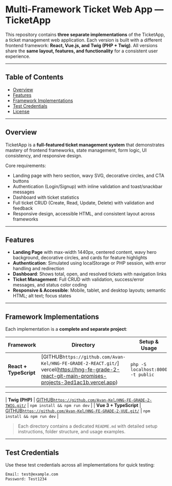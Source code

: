 # Multi-Framework Ticket Web App — TicketApp

This repository contains **three separate implementations** of the TicketApp, a ticket management web application. Each version is built with a different frontend framework: **React, Vue.js, and Twig (PHP + Twig)**. All versions share the **same layout, features, and functionality** for a consistent user experience.

---

## Table of Contents

- [Overview](#overview)  
- [Features](#features)  
- [Framework Implementations](#framework-implementations)  
- [Test Credentials](#test-credentials)  
- [License](#license)  

---

## Overview

TicketApp is a **full-featured ticket management system** that demonstrates mastery of frontend frameworks, state management, form logic, UI consistency, and responsive design.  

Core requirements:

- Landing page with hero section, wavy SVG, decorative circles, and CTA buttons  
- Authentication (Login/Signup) with inline validation and toast/snackbar messages  
- Dashboard with ticket statistics  
- Full ticket CRUD (Create, Read, Update, Delete) with validation and feedback  
- Responsive design, accessible HTML, and consistent layout across frameworks  

---

## Features

- **Landing Page** with max-width 1440px, centered content, wavy hero background, decorative circles, and cards for feature highlights  
- **Authentication**: Simulated using localStorage or PHP session, with error handling and redirection  
- **Dashboard**: Shows total, open, and resolved tickets with navigation links  
- **Ticket Management**: Full CRUD with validation, success/error messages, and status color coding  
- **Responsive & Accessible**: Mobile, tablet, and desktop layouts; semantic HTML; alt text; focus states  

---

## Framework Implementations

Each implementation is a **complete and separate project**:

| Framework | Directory | Setup & Usage |
|-----------|-----------|---------------|
| **React + TypeScript** | [GITHUB`https://github.com/Avan-Kel/HNG-FE-GRADE-2-REACT.git/`] vercel(https://hng-fe-grade-2-react-git-main-promises-projects-3ed1ac1b.vercel.app) | `php -S localhost:8000 -t public` |
-----
| **Twig (PHP)** | [GITHUB`https://github.com/Avan-Kel/HNG-FE-GRADE-2-TWIG.git/`](https://hng-fe-grade-2-twig-production.up.railway.app) | `npm install && npm run dev` |
| **Vue 3 + TypeScript** | [GITHUB`https://github.com/Avan-Kel/HNG-FE-GRADE-2-VUE.git/`](vue-ticket-app) | `npm install && npm run dev` |


> Each directory contains a dedicated `README.md` with detailed setup instructions, folder structure, and usage examples.  

---

## Test Credentials

Use these test credentials across all implementations for quick testing:

```txt
Email: test@example.com
Password: Test1234
